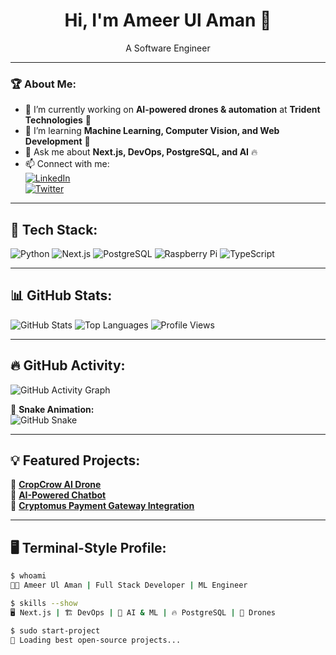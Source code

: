 <h1 align="center">Hi, I'm Ameer Ul Aman 👋</h1>
<p align="center">
  A Software Engineer
</p>

---

### 🏆 About Me:
- 🔭 I’m currently working on **AI-powered drones & automation** at **Trident Technologies** 🚁  
- 🌱 I’m learning **Machine Learning, Computer Vision, and Web Development** 🤖  
- 💬 Ask me about **Next.js, DevOps, PostgreSQL, and AI** 🔥  
- 📫 Connect with me:  
  [![LinkedIn](https://img.shields.io/badge/-LinkedIn-blue?style=flat&logo=linkedin)](https://linkedin.com/in/ameerulaman)  
  [![Twitter](https://img.shields.io/badge/-Twitter-blue?style=flat&logo=twitter)](https://twitter.com/your-handle)  

---

## 🚀 Tech Stack:
![Python](https://img.shields.io/badge/-Python-3776AB?style=flat-square&logo=python&logoColor=white)
![Next.js](https://img.shields.io/badge/-Next.js-000?style=flat-square&logo=next.js)
![PostgreSQL](https://img.shields.io/badge/-PostgreSQL-336791?style=flat-square&logo=postgresql&logoColor=white)
![Raspberry Pi](https://img.shields.io/badge/-RaspberryPi-A22846?style=flat-square&logo=raspberry-pi&logoColor=white)
![TypeScript](https://img.shields.io/badge/-TypeScript-007ACC?style=flat-square&logo=typescript&logoColor=white)

---

## 📊 GitHub Stats:
![GitHub Stats](https://github-readme-stats.vercel.app/api?username=ameerulaman&show_icons=true&theme=radical&cache_seconds=0)
![Top Languages](https://github-readme-stats.vercel.app/api/top-langs/?username=ameerulaman&layout=compact&theme=tokyonight)
![Profile Views](https://komarev.com/ghpvc/?username=ameerulaman&color=blue)

---

## 🔥 GitHub Activity:
![GitHub Activity Graph](https://github-readme-activity-graph.vercel.app/graph?username=ameerulaman&theme=react-dark)

🐍 **Snake Animation:**  
![GitHub Snake](https://github.com/ameerulaman/ameerulaman/blob/output/github-contribution-grid-snake.svg)

---

## 💡 Featured Projects:
🚀 **[CropCrow AI Drone](https://github.com/ameerulaman/cropcrow)**  
🤖 **[AI-Powered Chatbot](https://github.com/ameerulaman/chatbot)**  
💸 **[Cryptomus Payment Gateway Integration](https://github.com/ameerulaman/payment-gateway)**  

---

## 🖥️ Terminal-Style Profile:
```bash
$ whoami
👨‍💻 Ameer Ul Aman | Full Stack Developer | ML Engineer

$ skills --show
🖥️ Next.js | 🏗️ DevOps | 🤖 AI & ML | 🔥 PostgreSQL | 🚀 Drones

$ sudo start-project
🚀 Loading best open-source projects...
